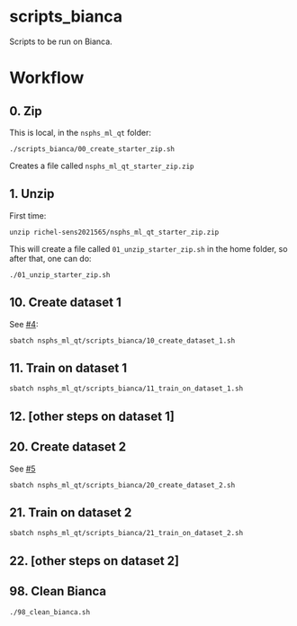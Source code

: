 # scripts_bianca

Scripts to be run on Bianca.


# Workflow

## 0. Zip

This is local, in the `nsphs_ml_qt` folder:

```
./scripts_bianca/00_create_starter_zip.sh
```

Creates a file called `nsphs_ml_qt_starter_zip.zip`

## 1. Unzip

First time:

```
unzip richel-sens2021565/nsphs_ml_qt_starter_zip.zip
```

This will create a file called `01_unzip_starter_zip.sh` in the home folder,
so after that, one can do:

```
./01_unzip_starter_zip.sh
```

## 10. Create dataset 1

See [#4](https://github.com/richelbilderbeek/nsphs_ml_qt/issues/4):


```
sbatch nsphs_ml_qt/scripts_bianca/10_create_dataset_1.sh
```

## 11. Train on dataset 1

```
sbatch nsphs_ml_qt/scripts_bianca/11_train_on_dataset_1.sh
```

## 12. [other steps on dataset 1]

## 20. Create dataset 2

See [#5](https://github.com/richelbilderbeek/nsphs_ml_qt/issues/5)

```
sbatch nsphs_ml_qt/scripts_bianca/20_create_dataset_2.sh
```

## 21. Train on dataset 2

```
sbatch nsphs_ml_qt/scripts_bianca/21_train_on_dataset_2.sh
```

## 22. [other steps on dataset 2]


## 98. Clean Bianca

```
./98_clean_bianca.sh
```

